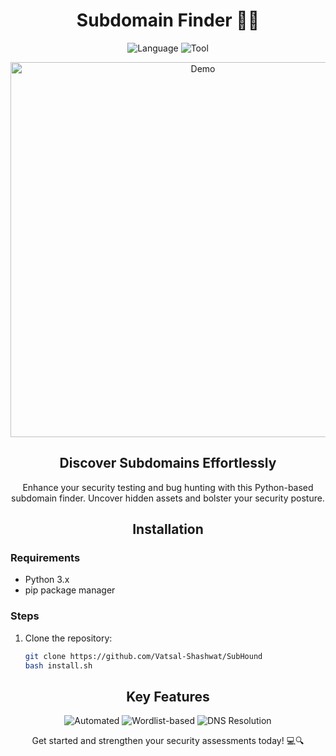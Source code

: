 <h1 align="center">Subdomain Finder 🕵️‍♂️</h1>

<p align="center">
  <img src="https://img.shields.io/badge/Language-Python-blue" alt="Language">
  <img src="https://img.shields.io/badge/Tool-Subdomain%20Discovery-brightgreen" alt="Tool">
</p>

<p align="center">
  <img src="https://raw.githubusercontent.com/USERNAME/REPOSITORY/main/demo.gif" alt="Demo" width="600px">
</p>

<h2 align="center">Discover Subdomains Effortlessly</h2>

<p align="center">
  Enhance your security testing and bug hunting with this Python-based subdomain finder. Uncover hidden assets and bolster your security posture.
</p>

<h2 align="center">Installation</h2>

### Requirements
- Python 3.x
- pip package manager

### Steps
1. Clone the repository:
   ```sh
   git clone https://github.com/Vatsal-Shashwat/SubHound
   bash install.sh


<h2 align="center">Key Features</h2>

<p align="center">
  <img src="https://img.shields.io/badge/Automated-✔️-brightgreen" alt="Automated">
  <img src="https://img.shields.io/badge/Wordlist-based-✔️-brightgreen" alt="Wordlist-based">
  <img src="https://img.shields.io/badge/DNS%20Resolution-✔️-brightgreen" alt="DNS Resolution">
</p>

<p align="center">
  Get started and strengthen your security assessments today! 💻🔍
</p>
